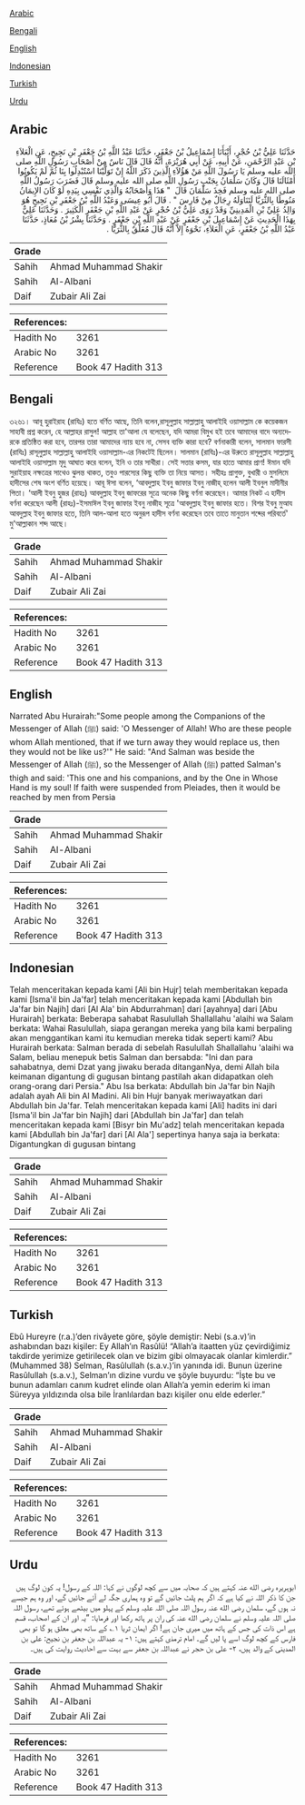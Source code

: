 [Arabic](#arabic)

[Bengali](#bengali)

[English](#english)

[Indonesian](#indonesian)

[Turkish](#turkish)

[Urdu](#urdu)

## Arabic


<div dir="rtl" lang="ar" style={{fontSize:'larger',backgroundColor:'#f8f9fa',padding:20}}>
حَدَّثَنَا عَلِيُّ بْنُ حُجْرٍ، أَنْبَأَنَا إِسْمَاعِيلُ بْنُ جَعْفَرٍ، حَدَّثَنَا عَبْدُ اللَّهِ بْنُ جَعْفَرِ بْنِ نَجِيحٍ، عَنِ الْعَلاَءِ بْنِ عَبْدِ الرَّحْمَنِ، عَنْ أَبِيهِ، عَنْ أَبِي هُرَيْرَةَ، أَنَّهُ قَالَ قَالَ نَاسٌ مِنْ أَصْحَابِ رَسُولِ اللَّهِ صلى الله عليه وسلم يَا رَسُولَ اللَّهِ مَنْ هَؤُلاَءِ الَّذِينَ ذَكَرَ اللَّهُ إِنْ تَوَلَّيْنَا اسْتُبْدِلُوا بِنَا ثُمَّ لَمْ يَكُونُوا أَمْثَالَنَا قَالَ وَكَانَ سَلْمَانُ بِجَنْبِ رَسُولِ اللَّهِ صلى الله عليه وسلم قَالَ فَضَرَبَ رَسُولُ اللَّهِ صلى الله عليه وسلم فَخِذَ سَلْمَانَ قَالَ ‏ "‏ هَذَا وَأَصْحَابُهُ وَالَّذِي نَفْسِي بِيَدِهِ لَوْ كَانَ الإِيمَانُ مَنُوطًا بِالثُّرَيَّا لَتَنَاوَلَهُ رِجَالٌ مِنْ فَارِسَ ‏"‏ ‏.‏ قَالَ أَبُو عِيسَى وَعَبْدُ اللَّهِ بْنُ جَعْفَرِ بْنِ نَجِيحٍ هُوَ وَالِدُ عَلِيِّ بْنِ الْمَدِينِيِّ وَقَدْ رَوَى عَلِيُّ بْنُ حُجْرٍ عَنْ عَبْدِ اللَّهِ بْنِ جَعْفَرٍ الْكَثِيرَ ‏.‏ وَحَدَّثَنَا عَلِيٌّ بِهَذَا الْحَدِيثِ عَنْ إِسْمَاعِيلَ بْنِ جَعْفَرٍ عَنْ عَبْدِ اللَّهِ بْنِ جَعْفَرٍ ‏.‏ وَحَدَّثَنَا بِشْرُ بْنُ مُعَاذٍ، حَدَّثَنَا عَبْدُ اللَّهِ بْنُ جَعْفَرٍ، عَنِ الْعَلاَءِ، نَحْوَهُ إِلاَّ أَنَّهُ قَالَ مُعَلَّقٌ بِالثُّرَيَّا ‏.‏
</div>
<div style={{backgroundColor:'#f8f9fa',padding:20, marginBottom: 10}}><table> <thead> <tr> <th>Grade</th> <th></th> </tr> </thead> <tbody> <tr><td>Sahih</td><td>Ahmad Muhammad Shakir</td></tr><tr><td>Sahih</td><td>Al-Albani</td></tr><tr><td>Daif</td><td>Zubair Ali Zai</td></tr></tbody></table><table> <thead> <tr> <th>References:</th> <th></th> </tr> </thead> <tbody><tr><td>Hadith No</td><td>3261</td></tr><tr><td>Arabic No</td><td>3261</td></tr><tr><td>Reference</td><td>Book 47 Hadith 313</td></tr></tbody></table></div>

## Bengali


<div dir="ltr" lang="bn" style={{fontSize:'larger',backgroundColor:'#f8f9fa',padding:20}}>
৩২৬১। আবূ হুরাইরাহ (রাযিঃ) হতে বর্ণিত আছে, তিনি বলেন,রাসূলুল্লাহ সাল্লাল্লাহু আলাইহি ওয়াসাল্লাম কে কয়েকজন সাহাবী প্রশ্ন করেন, হে আল্লাহর রাসুল! আল্লাহ তা'আলা যে বলেছেন, যদি আমরা বিমুখ হই তবে আমাদের বাদে অন্যদেরকে প্রতিষ্ঠিত করা হবে, তারপর তারা আমাদের ন্যায় হবে না, সেসব ব্যক্তি কারা হবে? বর্ণনাকারী বলেন, সালমান ফারসী (রাযিঃ) রাসূলুল্লাহ সাল্লাল্লাহু আলাইহি ওয়াসাল্লাম-এর নিকটেই ছিলেন। সালমান (রাযিঃ)-এর উরুতে রাসূলুল্লাহ সাল্লাল্লাহু আলাইহি ওয়াসাল্লাম মৃদু আঘাত করে বলেন, ইনি ও তার সাথীরা। সেই সত্তার কসম, যার হাতে আমার প্রাণ! ঈমান যদি সুরাইয়াহ নক্ষত্রের সাথেও ঝুলন্ত থাকত, তবুও পারস্যের কিছু ব্যক্তি তা নিয়ে আসত। সহীহঃ প্রাগুক্ত, বুখারী ও মুসলিমে হাদীসের শেষ অংশ বর্ণিত হয়েছে। আবূ ঈসা বলেন, ‘আবদুল্লাহ ইবনু জাফার ইবনু নাজীহ্ হলেন আলী ইবনুল মাদীনীর পিতা। ‘আলী ইবনু হুজর (রাহঃ) আবদুল্লাহ ইবনু জাফরের সূত্রে অনেক কিছু বর্ণনা করেছেন। আমার নিকট এ হাদীস বর্ণনা করেছেন আলী (রাহঃ)-ইসমাঈল ইবনু জাফার ইবনু নাজীহ সূত্রে 'আবদুল্লাহ ইবনু জাফার হতে। বিশর ইবনু মুআয আবদুল্লাহ ইবনু জাফার হতে, তিনি আল-আলা হতে অনুরূপ হাদীস বর্ণনা করেছেন তবে তাতে মানুতান শব্দের পরিবর্তে' মু'আল্লাকান শব্দ আছে।
</div>
<div style={{backgroundColor:'#f8f9fa',padding:20, marginBottom: 10}}><table> <thead> <tr> <th>Grade</th> <th></th> </tr> </thead> <tbody> <tr><td>Sahih</td><td>Ahmad Muhammad Shakir</td></tr><tr><td>Sahih</td><td>Al-Albani</td></tr><tr><td>Daif</td><td>Zubair Ali Zai</td></tr></tbody></table><table> <thead> <tr> <th>References:</th> <th></th> </tr> </thead> <tbody><tr><td>Hadith No</td><td>3261</td></tr><tr><td>Arabic No</td><td>3261</td></tr><tr><td>Reference</td><td>Book 47 Hadith 313</td></tr></tbody></table></div>

## English


<div dir="ltr" lang="en" style={{fontSize:'larger',backgroundColor:'#f8f9fa',padding:20}}>
Narrated Abu Hurairah:"Some people among the Companions of the Messenger of Allah (ﷺ) said: 'O Messenger of Allah! Who are these people whom Allah mentioned, that if we turn away they would replace us, then they would not be like us?'" He said: "And Salman was beside the Messenger of Allah (ﷺ), so the Messenger of Allah (ﷺ) patted Salman's thigh and said: 'This one and his companions, and by the One in Whose Hand is my soul! If faith were suspended from Pleiades, then it would be reached by men from Persia
</div>
<div style={{backgroundColor:'#f8f9fa',padding:20, marginBottom: 10}}><table> <thead> <tr> <th>Grade</th> <th></th> </tr> </thead> <tbody> <tr><td>Sahih</td><td>Ahmad Muhammad Shakir</td></tr><tr><td>Sahih</td><td>Al-Albani</td></tr><tr><td>Daif</td><td>Zubair Ali Zai</td></tr></tbody></table><table> <thead> <tr> <th>References:</th> <th></th> </tr> </thead> <tbody><tr><td>Hadith No</td><td>3261</td></tr><tr><td>Arabic No</td><td>3261</td></tr><tr><td>Reference</td><td>Book 47 Hadith 313</td></tr></tbody></table></div>

## Indonesian


<div dir="ltr" lang="id" style={{fontSize:'larger',backgroundColor:'#f8f9fa',padding:20}}>
Telah menceritakan kepada kami [Ali bin Hujr] telah memberitakan kepada kami [Isma'il bin Ja'far] telah menceritakan kepada kami [Abdullah bin Ja'far bin Najih] dari [Al Ala' bin Abdurrahman] dari [ayahnya] dari [Abu Hurairah] berkata: Beberapa sahabat Rasulullah Shallallahu 'alaihi wa Salam berkata: Wahai Rasulullah, siapa gerangan mereka yang bila kami berpaling akan menggantikan kami itu kemudian mereka tidak seperti kami? Abu Hurairah berkata: Salman berada di sebelah Rasulullah Shallallahu 'alaihi wa Salam, beliau menepuk betis Salman dan bersabda: "Ini dan para sahabatnya, demi Dzat yang jiwaku berada ditanganNya, demi Allah bila keimanan digantung di gugusan bintang pastilah akan didapatkan oleh orang-orang dari Persia." Abu Isa berkata: Abdullah bin Ja'far bin Najih adalah ayah Ali bin Al Madini. Ali bin Hujr banyak meriwayatkan dari Abdullah bin Ja'far. Telah menceritakan kepada kami [Ali] hadits ini dari [Isma'il bin Ja'far bin Najih] dari [Abdullah bin Ja'far] dan telah menceritakan kepada kami [Bisyr bin Mu'adz] telah menceritakan kepada kami [Abdullah bin Ja'far] dari [Al Ala'] sepertinya hanya saja ia berkata: Digantungkan di gugusan bintang
</div>
<div style={{backgroundColor:'#f8f9fa',padding:20, marginBottom: 10}}><table> <thead> <tr> <th>Grade</th> <th></th> </tr> </thead> <tbody> <tr><td>Sahih</td><td>Ahmad Muhammad Shakir</td></tr><tr><td>Sahih</td><td>Al-Albani</td></tr><tr><td>Daif</td><td>Zubair Ali Zai</td></tr></tbody></table><table> <thead> <tr> <th>References:</th> <th></th> </tr> </thead> <tbody><tr><td>Hadith No</td><td>3261</td></tr><tr><td>Arabic No</td><td>3261</td></tr><tr><td>Reference</td><td>Book 47 Hadith 313</td></tr></tbody></table></div>

## Turkish


<div dir="ltr" lang="tr" style={{fontSize:'larger',backgroundColor:'#f8f9fa',padding:20}}>
Ebû Hureyre (r.a.)’den rivâyete göre, şöyle demiştir: Nebi (s.a.v)’in ashabından bazı kişiler: Ey Allah’ın Rasûlü! “Allah’a itaatten yüz çevirdiğimiz takdirde yerimize getirilecek olan ve bizim gibi olmayacak olanlar kimlerdir.” (Muhammed 38) Selman, Rasûlullah (s.a.v.)’in yanında idi. Bunun üzerine Rasûlullah (s.a.v.), Selman’ın dizine vurdu ve şöyle buyurdu: “İşte bu ve bunun adamları canım kudret elinde olan Allah’a yemin ederim ki iman Süreyya yıldızında olsa bile İranlılardan bazı kişiler onu elde ederler.”
</div>
<div style={{backgroundColor:'#f8f9fa',padding:20, marginBottom: 10}}><table> <thead> <tr> <th>Grade</th> <th></th> </tr> </thead> <tbody> <tr><td>Sahih</td><td>Ahmad Muhammad Shakir</td></tr><tr><td>Sahih</td><td>Al-Albani</td></tr><tr><td>Daif</td><td>Zubair Ali Zai</td></tr></tbody></table><table> <thead> <tr> <th>References:</th> <th></th> </tr> </thead> <tbody><tr><td>Hadith No</td><td>3261</td></tr><tr><td>Arabic No</td><td>3261</td></tr><tr><td>Reference</td><td>Book 47 Hadith 313</td></tr></tbody></table></div>

## Urdu


<div dir="rtl" lang="ur" style={{fontSize:'larger',backgroundColor:'#f8f9fa',padding:20}}>
ابوہریرہ رضی الله عنہ کہتے ہیں کہ صحابہ میں سے کچھ لوگوں نے کہا: اللہ کے رسول! یہ کون لوگ ہیں جن کا ذکر اللہ نے کیا ہے کہ اگر ہم پلٹ جائیں گے تو وہ ہماری جگہ لے آئے جائیں گے، اور وہ ہم جیسے نہ ہوں گے، سلمان رضی الله عنہ رسول اللہ صلی اللہ علیہ وسلم کے پہلو میں بیٹھے ہوئے تھے، رسول اللہ صلی اللہ علیہ وسلم نے سلمان رضی الله عنہ کی ران پر ہاتھ رکھا اور فرمایا: ”یہ اور ان کے اصحاب، قسم ہے اس ذات کی جس کے ہاتھ میں میری جان ہے! اگر ایمان ثریا ۱؎ کے ساتھ بھی معلق ہو گا تو بھی فارس کے کچھ لوگ اسے پا لیں گے۔ امام ترمذی کہتے ہیں: ۱- یہ عبداللہ بن جعفر بن نجیح: علی بن المدینی کے والد ہیں، ۲- علی بن حجر نے عبداللہ بن جعفر سے بہت سے احادیث روایت کی ہیں۔
</div>
<div style={{backgroundColor:'#f8f9fa',padding:20, marginBottom: 10}}><table> <thead> <tr> <th>Grade</th> <th></th> </tr> </thead> <tbody> <tr><td>Sahih</td><td>Ahmad Muhammad Shakir</td></tr><tr><td>Sahih</td><td>Al-Albani</td></tr><tr><td>Daif</td><td>Zubair Ali Zai</td></tr></tbody></table><table> <thead> <tr> <th>References:</th> <th></th> </tr> </thead> <tbody><tr><td>Hadith No</td><td>3261</td></tr><tr><td>Arabic No</td><td>3261</td></tr><tr><td>Reference</td><td>Book 47 Hadith 313</td></tr></tbody></table></div>